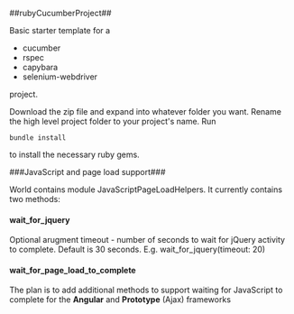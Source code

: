 ##rubyCucumberProject##

Basic starter template for a 
<ul>
<li>cucumber
<li>rspec
<li>capybara
<li>selenium-webdriver
</ul>
project.

Download the zip file and expand into whatever folder you want.  Rename the high level project folder to your project's name.  Run 

    bundle install

to install the necessary ruby gems.

###JavaScript and page load support###

World contains module JavaScriptPageLoadHelpers.  It currently contains two methods:

<h4>wait_for_jquery</h4> 
Optional arugment timeout - number of seconds to wait for jQuery activity to complete.  Default is 30 seconds.  
E.g. wait_for_jquery(timeout: 20)
<h4>wait_for_page_load_to_complete</h4>
<Optional arugment timeout - number of seconds to wait for document.readyState == "complete".  Default is 30 seconds.  
E.g. wait_for_page_load_to_complete(timeout: 60)

The plan is to add additional methods to support waiting for JavaScript to complete for the **Angular** and **Prototype** (Ajax) frameworks



